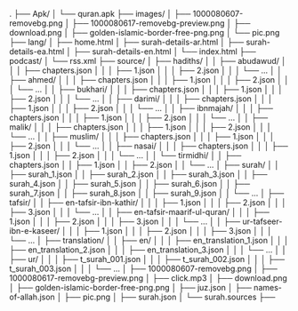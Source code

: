 .
├── Apk/
│   └── quran.apk
├── images/
│   ├── 1000080607-removebg.png
│   ├── 1000080617-removebg-preview.png
│   ├── download.png
│   ├── golden-islamic-border-free-png.png
│   └── pic.png
├── lang/
│   ├── home.html
│   ├── surah-details-ar.html
│   ├── surah-details-ea.html
│   ├── surah-details-en.html
│   └── index.html
├── podcast/
│   └── rss.xml
├── source/
│   ├── hadiths/
│   │   ├── abudawud/
│   │   │   ├── chapters.json
│   │   │   ├── 1.json
│   │   │   ├── 2.json
│   │   │   └── ...
│   │   ├── ahmed/
│   │   │   ├── chapters.json
│   │   │   ├── 1.json
│   │   │   ├── 2.json
│   │   │   └── ...
│   │   ├── bukhari/
│   │   │   ├── chapters.json
│   │   │   ├── 1.json
│   │   │   ├── 2.json
│   │   │   └── ...
│   │   ├── darimi/
│   │   │   ├── chapters.json
│   │   │   ├── 1.json
│   │   │   ├── 2.json
│   │   │   └── ...
│   │   ├── ibnmajah/
│   │   │   ├── chapters.json
│   │   │   ├── 1.json
│   │   │   ├── 2.json
│   │   │   └── ...
│   │   ├── malik/
│   │   │   ├── chapters.json
│   │   │   ├── 1.json
│   │   │   ├── 2.json
│   │   │   └── ...
│   │   ├── muslim/
│   │   │   ├── chapters.json
│   │   │   ├── 1.json
│   │   │   ├── 2.json
│   │   │   └── ...
│   │   ├── nasai/
│   │   │   ├── chapters.json
│   │   │   ├── 1.json
│   │   │   ├── 2.json
│   │   │   └── ...
│   │   └── tirmidhi/
│   │       ├── chapters.json
│   │       ├── 1.json
│   │       ├── 2.json
│   │       └── ...
│   ├── surah/
│   │   ├── surah_1.json
│   │   ├── surah_2.json
│   │   ├── surah_3.json
│   │   ├── surah_4.json
│   │   ├── surah_5.json
│   │   ├── surah_6.json
│   │   ├── surah_7.json
│   │   ├── surah_8.json
│   │   ├── surah_9.json
│   │   └── ...
│   ├── tafsir/
│   │   ├── en-tafsir-ibn-kathir/
│   │   │   ├── 1.json
│   │   │   ├── 2.json
│   │   │   ├── 3.json
│   │   │   └── ...
│   │   ├── en-tafsir-maarif-ul-quran/
│   │   │   ├── 1.json
│   │   │   ├── 2.json
│   │   │   ├── 3.json
│   │   │   └── ...
│   │   ├── ur-tafseer-ibn-e-kaseer/
│   │   │   ├── 1.json
│   │   │   ├── 2.json
│   │   │   ├── 3.json
│   │   │   └── ...
│   ├── translation/
│   │   ├── en/
│   │   │   ├── en_translation_1.json
│   │   │   ├── en_translation_2.json
│   │   │   ├── en_translation_3.json
│   │   │   └── ...
│   │   ├── ur/
│   │   │   ├── t_surah_001.json
│   │   │   ├── t_surah_002.json
│   │   │   ├── t_surah_003.json
│   │   │   └── ...
│   ├── 1000080607-removebg.png
│   ├── 1000080617-removebg-preview.png
│   ├── click.mp3
│   ├── download.png
│   ├── golden-islamic-border-free-png.png
│   ├── juz.json
│   ├── names-of-allah.json
│   ├── pic.png
│   ├── surah.json
│   └── surah.sources
├── 
